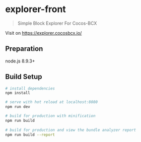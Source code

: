 # explorer-front

> Simple Block Explorer For Cocos-BCX

Visit on https://explorer.cocosbcx.io/  

## Preparation

node.js 8.9.3+

## Build Setup

``` bash
# install dependencies  
npm install

# serve with hot reload at localhost:8080  
npm run dev

# build for production with minification  
npm run build
 
# build for production and view the bundle analyzer report  
npm run build --report


